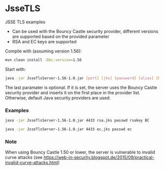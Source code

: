 # JsseTLS

JSSE TLS examples

- Can be used with the Bouncy Castle security provider, different versions are supported based on the provided parameter
- RSA and EC keys are supported

Compile with (assuming version 1.56):
```bash
mvn clean install -Dbc.version=1.56
```

Start with:
```bash
java -jar JsseTlsServer-1.56-1.0.jar [port] [jks] [password] [alias] [BC]
```

The last paramater is optional. If it is set, the server uses the Bouncy Castle security provider and inserts it on the first place in the provider list. Otherwise, default Java security providers are used.

### Examples
```bash
java -jar JsseTlsServer-1.56-1.0.jar 4433 rsa.jks passwd rsakey BC
```
```bash
java -jar JsseTlsServer-1.56-1.0.jar 4433 ec.jks passwd ec
```

### Note
When using Bouncy Castle 1.50 or lower, the server is vulnerable to invalid curve attacks (see https://web-in-security.blogspot.de/2015/09/practical-invalid-curve-attacks.html)
